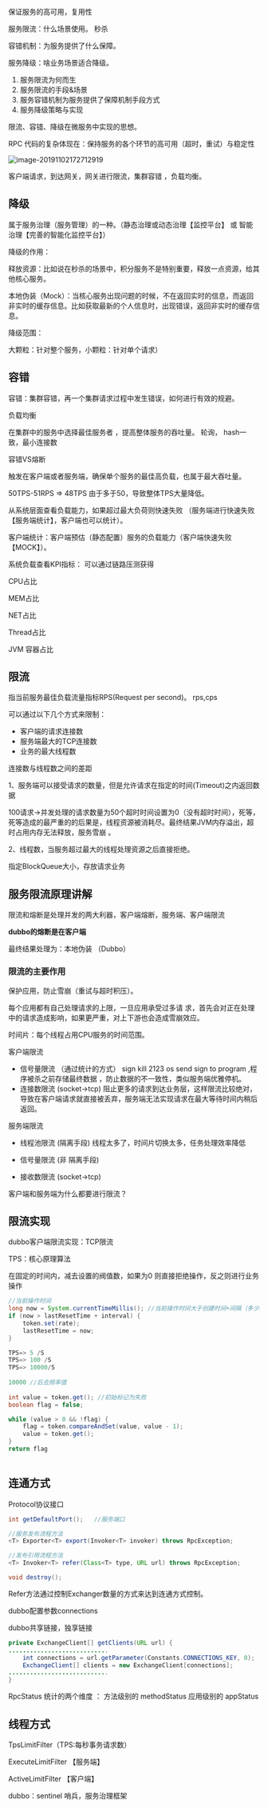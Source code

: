 

保证服务的高可用，复用性



服务限流：什么场景使用。   秒杀

容错机制：为服务提供了什么保障。             

服务降级：啥业务场景适合降级。     			



1. 服务限流为何而生 
2. 服务限流的手段&场景 
3. 服务容错机制为服务提供了保障机制手段方式
4. 服务降级策略与实现





限流、容错、降级在微服务中实现的思想。 



RPC 代码的复杂体现在：保持服务的各个环节的高可用（超时，重试）与稳定性

![image-20191102172712919](images/image-20191102172712919.png)

客户端请求，到达网关，网关进行限流，集群容错 ，负载均衡。



## 降级

属于服务治理（服务管理）的一种。（静态治理或动态治理【监控平台】 或 智能治理【完善的智能化监控平台】）



降级的作用：

释放资源：比如说在秒杀的场景中，积分服务不是特别重要，释放一点资源，给其他核心服务。

本地伪装（Mock）：当核心服务出现问题的时候，不在返回实时的信息，而返回非实时的缓存信息。比如获取最新的个人信息时，出现错误，返回非实时的缓存信息。



降级范围：

大颗粒：针对整个服务，小颗粒：针对单个请求）



## 容错

容错：集群容错，再一个集群请求过程中发生错误，如何进行有效的规避。



负载均衡

在集群中的服务中选择最佳服务者 ，提高整体服务的吞吐量。   轮询， hash一致，最小连接数 



容错VS熔断

触发在客户端或者服务端，确保单个服务的最佳高负载，也属于最大吞吐量。

50TPS-51RPS => 48TPS  由于多于50，导致整体TPS大量降低。



从系统层面查看负载能力，如果超过最大负荷则快速失败 （服务端进行快速失败【服务端统计】，客户端也可以统计）。 

客户端统计：客户端预估（静态配置）服务的负载能力（客户端快速失败【MOCK】）。 



系统负载查看KPI指标：  可以通过链路压测获得

CPU占比 

MEM占比 

NET占比 

Thread占比

JVM 容器占比 

## 限流

指当前服务最佳负载流量指标RPS(Request per second)。    rps,cps

可以通过以下几个方式来限制：

- 客户端的请求连接数
- 服务端最大的TCP连接数 
- 业务的最大线程数



连接数与线程数之间的差距

1、服务端可以接受请求的数量，但是允许请求在指定的时间(Timeout)之内返回数据 

100请求->并发处理的请求数量为50个超时时间设置为0（没有超时时间），死等，死等造成的最严重的的后果是，线程资源被消耗尽。最终结果JVM内存溢出，超时占用内存无法释放，服务雪崩 。



2、线程数，当服务超过最大的线程处理资源之后直接拒绝。

指定BlockQueue大小，存放请求业务 







## 服务限流原理讲解 

限流和熔断是处理并发的两大利器，客户端熔断，服务端、客户端限流

**dubbo的熔断是在客户端**



最终结果处理为：本地伪装 （Dubbo）



### 限流的主要作用



保护应用，防止雪崩（重试与超时积压）。



每个应用都有自己处理请求的上限，一旦应用承受过多请 求，首先会对正在处理中的请求造成影响，如果更严重，对上下游也会造成雪崩效应。



时间片：每个线程占用CPU服务的时间范围。



客户端限流

- 信号量限流 （通过统计的方式） sign kill 2123 os send sign to program ,程序被杀之前存储最终数据 ，防止数据的不一致性，类似服务端优雅停机。
- 连接数限流 (socket->tcp)    阻止更多的请求到达业务层，这样限流比较绝对，导致在客户端请求就直接被丢弃，服务端无法实现请求在最大等待时间内稍后返回。



服务端限流

- 线程池限流 (隔离手段)    线程太多了，时间片切换太多，任务处理效率降低

- 信号量限流 (非 隔离手段) 
- 接收数限流 (socket->tcp)







客户端和服务端为什么都要进行限流？



## 限流实现



dubbo客户端限流实现：TCP限流



TPS：核心原理算法

在固定的时间内，减去设置的阀值数，如果为0 则直接拒绝操作，反之则进行业务操作

 

```java
//当前操作时间 
long now = System.currentTimeMillis(); //当前操作时间大于创建时间+间隔（多少S） 
if (now > lastResetTime + interval) { 
    token.set(rate); 
    lastResetTime = now;
} 

TPS=> 5 /S 
TPS=> 100 /S 
TPS=> 10000/S
    
10000 //后去频率值 
    
int value = token.get(); //初始标记为失败 
boolean flag = false; 

while (value > 0 && !flag) { 
    flag = token.compareAndSet(value, value - 1); 
    value = token.get();
}
return flag
    
```



## 连通方式

Protocol协议接口    

```java
int getDefaultPort();   //服务端口

//服务发布流程方法 
<T> Exporter<T> export(Invoker<T> invoker) throws RpcException; 

//发布引用流程方法 
<T> Invoker<T> refer(Class<T> type, URL url) throws RpcException;

void destroy();
```







Refer方法通过控制Exchanger数量的方式来达到连通方式控制。

 dubbo配置参数connections

dubbo共享链接，独享链接



```java
private ExchangeClient[] getClients(URL url) { 
............................ 
	int connections = url.getParameter(Constants.CONNECTIONS_KEY, 0); 		      ............................ 
	ExchangeClient[] clients = new ExchangeClient[connections]; 
............................
}
```



RpcStatus 统计的两个维度 ： 方法级别的 methodStatus     应用级别的 appStatus

## 线程方式 

TpsLimitFilter（TPS:每秒事务请求数） 

ExecuteLimitFilter 【服务端】

ActiveLimitFilter 【客户端】



dubbo：sentinel 哨兵，服务治理框架

